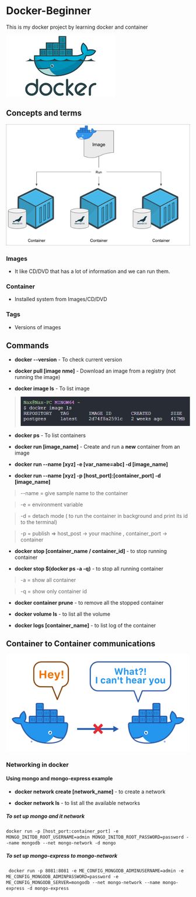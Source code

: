 # Docker-Beginner

This is my docker project by learning docker and container

![Alt text](image-3.png)

## Concepts and terms

![Alt text](image-5.png)

### Images

- It like CD/DVD that has a lot of information and we can run them.

### Container

- Installed system from Images/CD/DVD

### Tags

- Versions of images

## Commands

- **docker --version** - To check current version

- **docker pull [image nme]** - Download an image from a registry (not running the image)

- **docker image ls** - To list image

> ![Alt text](image-1.png)

- **docker ps** - To list containers

- **docker run [image_name]** - Create and run a **new** container from an image

- **docker run --name [xyz] -e [var_name=abc] -d [image_name]**

- **docker run --name [xyz] -p [host_port]:[container_port] -d [image_name]**

> --name = give sample name to the container

> -e = environment variable

> -d = detach mode ( to run the container in background and print its id to the terminal)

> -p = publish => host_post -> your machine , container_port -> container

- **docker stop [container_name / container_id]** - to stop running container

- **docker stop $(docker ps -a -q)** - to stop all running container

> -a = show all container

> -q = show only container id

- **docker container prune** - to remove all the stopped container

- **docker volume ls** - to list all the volume

- **docker logs [container_name]** - to list log of the container

## Container to Container communications

![Alt text](image-2.png)

### Networking in docker

#### Using mongo and mongo-express example

- **docker network create [network_name]** - to create a network

- **docker network ls** - to list all the available networks

##### To set up mongo and it network

```
docker run -p [host_port:container_port] -e MONGO_INITDB_ROOT_USERNAME=admin MONGO_INITDB_ROOT_PASSWORD=password --name mongodb --net mongo-network -d mongo
```

##### To set up mongo-express to mongo-network

```
 docker run -p 8081:8081 -e ME_CONFIG_MONGODB_ADMINUSERNAME=admin -e ME_CONFIG_MONGODB_ADMINPASSWORD=password -e ME_CONFIG_MONGODB_SERVER=mongodb --net mongo-network --name mongo-express -d mongo-express
```
